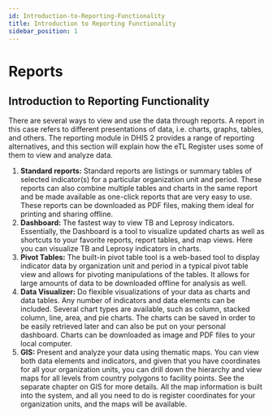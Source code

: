 ```yaml
---
id: Introduction-to-Reporting-Functionality
title: Introduction to Reporting Functionality
sidebar_position: 1
---
```


#  Reports

##  Introduction to Reporting Functionality

There are several ways to view and use the data through reports. A report in this case refers to different presentations of data, i.e. charts, graphs, tables, and others. The reporting module in DHIS 2 provides a range of reporting alternatives, and this section will explain how the eTL Register uses some of them to view and analyze data.

1. **Standard reports:** Standard reports are listings or summary tables of selected indicator(s) for a particular organization unit and period. These reports can also combine multiple tables and charts in the same report and be made available as one-click reports that are very easy to use. These reports can be downloaded as PDF files, making them ideal for printing and sharing offline.
2. **Dashboard:** The fastest way to view TB and Leprosy indicators. Essentially, the Dashboard is a tool to visualize updated charts as well as shortcuts to your favorite reports, report tables, and map views. Here you can visualize TB and Leprosy indicators in charts.
3. **Pivot Tables:** The built-in pivot table tool is a web-based tool to display indicator data by organization unit and period in a typical pivot table view and allows for pivoting manipulations of the tables. It allows for large amounts of data to be downloaded offline for analysis as well.
4. **Data Visualizer:** Do flexible visualizations of your data as charts and data tables. Any number of indicators and data elements can be included. Several chart types are available, such as column, stacked column, line, area, and pie charts. The charts can be saved in order to be easily retrieved later and can also be put on your personal dashboard. Charts can be downloaded as image and PDF files to your local computer.
5. **GIS:** Present and analyze your data using thematic maps. You can view both data elements and indicators, and given that you have coordinates for all your organization units, you can drill down the hierarchy and view maps for all levels from country polygons to facility points. See the separate chapter on GIS for more details. All the map information is built into the system, and all you need to do is register coordinates for your organization units, and the maps will be available.
